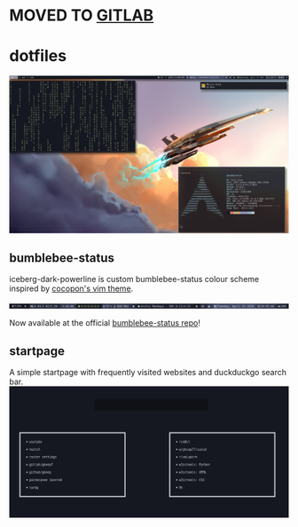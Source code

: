 # MOVED TO [GITLAB](https://gitlab.com/gkeep7/dotfiles)
# dotfiles

![Screenshot](i3scrot.png)

## bumblebee-status

iceberg-dark-powerline is custom bumblebee-status colour scheme inspired by [cocopon's vim theme](https://github.com/cocopon/iceberg.vim).

![theme](iceberg-dark-powerline.png)

Now available at the official [bumblebee-status repo](https://github.com/tobi-wan-kenobi/bumblebee-status)!

## startpage

A simple startpage with frequently visited websites and duckduckgo search bar.
![startpage](startpage/startpagescrot.png)
